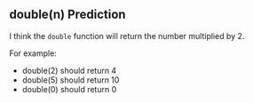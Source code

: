 ## double(n) Prediction

I think the `double` function will return the number multiplied by 2.

For example:
- double(2) should return 4
- double(5) should return 10
- double(0) should return 0
